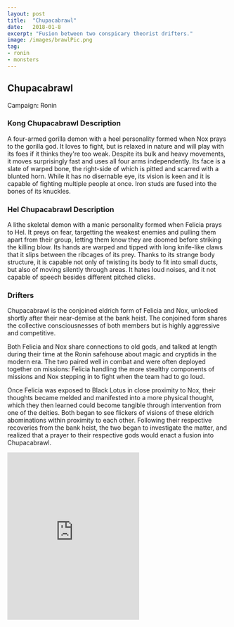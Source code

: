 ```yaml
---
layout: post
title:  "Chupacabrawl"
date:   2018-01-8
excerpt: "Fusion between two conspicary theorist drifters."
image: /images/brawlPic.png
tag:
- ronin
- monsters 
---
```


## Chupacabrawl
Campaign: Ronin

### Kong Chupacabrawl Description
A four-armed gorilla demon with a heel personality formed when Nox prays to the gorilla god. It loves to fight, but is relaxed in nature and will play with its foes if it thinks they're too weak. Despite its bulk and heavy movements, it moves surprisingly fast and uses all four arms independently. Its face is a slate of warped bone, the right-side of which is pitted and scarred with a blunted horn. While it has no disernable eye, its vision is keen and it is capable of fighting multiple people at once. Iron studs are fused into the bones of its knuckles.

### Hel Chupacabrawl Description
A lithe skeletal demon with a manic personality formed when Felicia prays to Hel. It preys on fear, targetting the weakest enemies and pulling them apart from their group, letting them know they are doomed before striking the killing blow. Its hands are warped and tipped with long knife-like claws that it slips between the ribcages of its prey. Thanks to its strange body structure, it is capable not only of twisting its body to fit into small ducts, but also of moving silently through areas. It hates loud noises, and it not capable of speech besides different pitched clicks.

### Drifters
Chupacabrawl is the conjoined eldrich form of Felicia and Nox, unlocked shortly after their near-demise at the bank heist. The conjoined form shares the collective consciousnesses of both members but is highly aggressive and competitive.

Both Felicia and Nox share connections to old gods, and talked at length during their time at the Ronin safehouse about magic and cryptids in the modern era. The two paired well in combat and were often deployed together on missions: Felicia handling the more stealthy components of missions and Nox stepping in to fight when the team had to go loud.

Once Felicia was exposed to Black Lotus in close proximity to Nox, their thoughts became melded and manifested into a more physical thought, which they then learned could become tangible through intervention from one of the deities. Both began to see flickers of visions of these eldrich abominations within proximity to each other. Following their respective recoveries from the bank heist, the two began to investigate the matter, and realized that a prayer to their respective gods would enact a fusion into Chupacabrawl.

<iframe src="https://open.spotify.com/embed/user/isittooshortornotavailable/playlist/7DOR2Lw98XpS0rwPNBf8w2" width="300" height="380" frameborder="0" allowtransparency="true" allow="encrypted-media"></iframe>
